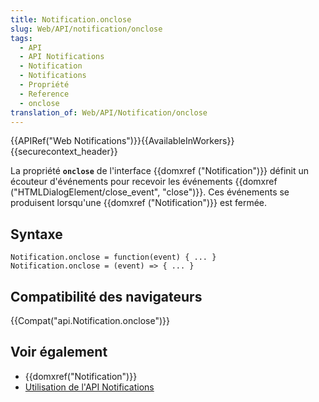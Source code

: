 ```yaml
---
title: Notification.onclose
slug: Web/API/notification/onclose
tags:
  - API
  - API Notifications
  - Notification
  - Notifications
  - Propriété
  - Reference
  - onclose
translation_of: Web/API/Notification/onclose
---
```

{{APIRef("Web Notifications")}}{{AvailableInWorkers}}{{securecontext_header}}

La propriété **`onclose`** de l'interface {{domxref ("Notification")}} définit un écouteur d'événements pour recevoir les événements {{domxref ("HTMLDialogElement/close_event", "close")}}. Ces événements se produisent lorsqu'une {{domxref ("Notification")}} est fermée.

## Syntaxe

    Notification.onclose = function(event) { ... }
    Notification.onclose = (event) => { ... }

## Compatibilité des navigateurs

{{Compat("api.Notification.onclose")}}

## Voir également

- {{domxref("Notification")}}
- [Utilisation de l'API Notifications](/fr/docs/Web/API/Notifications_API/Using_the_Notifications_API)
